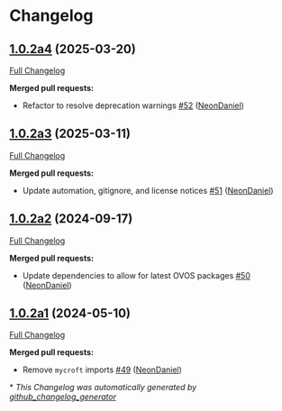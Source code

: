 # Changelog

## [1.0.2a4](https://github.com/NeonGeckoCom/skill-launcher/tree/1.0.2a4) (2025-03-20)

[Full Changelog](https://github.com/NeonGeckoCom/skill-launcher/compare/1.0.2a3...1.0.2a4)

**Merged pull requests:**

- Refactor to resolve deprecation warnings [\#52](https://github.com/NeonGeckoCom/skill-launcher/pull/52) ([NeonDaniel](https://github.com/NeonDaniel))

## [1.0.2a3](https://github.com/NeonGeckoCom/skill-launcher/tree/1.0.2a3) (2025-03-11)

[Full Changelog](https://github.com/NeonGeckoCom/skill-launcher/compare/1.0.2a2...1.0.2a3)

**Merged pull requests:**

- Update automation, gitignore, and license notices [\#51](https://github.com/NeonGeckoCom/skill-launcher/pull/51) ([NeonDaniel](https://github.com/NeonDaniel))

## [1.0.2a2](https://github.com/NeonGeckoCom/skill-launcher/tree/1.0.2a2) (2024-09-17)

[Full Changelog](https://github.com/NeonGeckoCom/skill-launcher/compare/1.0.2a1...1.0.2a2)

**Merged pull requests:**

- Update dependencies to allow for latest OVOS packages [\#50](https://github.com/NeonGeckoCom/skill-launcher/pull/50) ([NeonDaniel](https://github.com/NeonDaniel))

## [1.0.2a1](https://github.com/NeonGeckoCom/skill-launcher/tree/1.0.2a1) (2024-05-10)

[Full Changelog](https://github.com/NeonGeckoCom/skill-launcher/compare/1.0.1...1.0.2a1)

**Merged pull requests:**

- Remove `mycroft` imports [\#49](https://github.com/NeonGeckoCom/skill-launcher/pull/49) ([NeonDaniel](https://github.com/NeonDaniel))



\* *This Changelog was automatically generated by [github_changelog_generator](https://github.com/github-changelog-generator/github-changelog-generator)*
